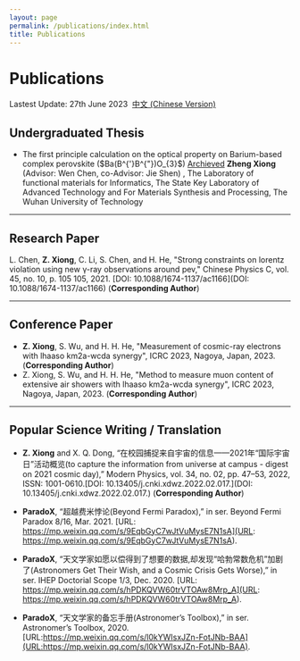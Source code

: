 ```yaml
---
layout: page
permalink: /publications/index.html
title: Publications
---
```


# Publications

Lastest Update: 27th June 2023&nbsp;  [中文 (Chinese Version)](https://easel7.github.io/publications-zh/)

## Undergraduated Thesis

- The first principle calculation on the optical property on Barium-based complex perovskite ($Ba(B^{'}B^{"})O_{3}$) [Archieved](https://github.com/easel7/easel7.github.io/blob/main/mypaper/thesis/BEng_Thesis.pdf) **Zheng Xiong** (Advisor: Wen Chen, co-Advisor: Jie Shen) , The Laboratory of functional materials for Informatics, The State Key Laboratory of Advanced Technology and For Materials Synthesis and Processing, The Wuhan University of Technology

---
## Research Paper

L. Chen, **Z. Xiong**, C. Li, S. Chen, and H. He, "Strong constraints on lorentz violation using new γ-ray observations around pev," Chinese Physics C, vol. 45, no. 10, p. 105 105, 2021. [DOI: 10.1088/1674-1137/ac1166](DOI: 10.1088/1674-1137/ac1166) (**Corresponding Author**)

---


## Conference Paper

- **Z. Xiong**, S. Wu, and H. H. He, "Measurement of cosmic-ray electrons with lhaaso km2a-wcda synergy", ICRC 2023, Nagoya, Japan, 2023. (**Corresponding Author**)
- Z. Xiong, S. Wu, and H. H. He, "Method to measure muon content of extensive air showers with lhaaso km2a-wcda synergy", ICRC 2023, Nagoya, Japan, 2023. (**Corresponding Author**)

---

## Popular Science Writing / Translation

- **Z. Xiong** and X. Q. Dong, “在校园捕捉来自宇宙的信息——2021年“国际宇宙日”活动概览(to
capture the information from universe at campus - digest on 2021 cosmic day),” Modern Physics, vol. 34, no. 02, pp. 47–53, 2022, ISSN: 1001-0610.[DOI: 10.13405/j.cnki.xdwz.2022.02.017.](DOI: 10.13405/j.cnki.xdwz.2022.02.017.) (**Corresponding Author**)

- **ParadoX**, “超越费米悖论(Beyond Fermi Paradox),” in ser. Beyond Fermi Paradox 8/16, Mar. 2021. [URL: https://mp.weixin.qq.com/s/9EqbGyC7wJtVuMysE7N1sA](URL: https://mp.weixin.qq.com/s/9EqbGyC7wJtVuMysE7N1sA).

- **ParadoX**, “天文学家如愿以偿得到了想要的数据,却发现“哈勃常数危机”加剧了(Astronomers Get Their Wish, and a Cosmic Crisis Gets Worse),” in ser. IHEP Doctorial Scope 1/3, Dec. 2020. [URL: https://mp.weixin.qq.com/s/hPDKQVW60trVTOAw8Mrp_A](URL: https://mp.weixin.qq.com/s/hPDKQVW60trVTOAw8Mrp_A).

- **ParadoX**, “天文学家的备忘手册(Astronomer’s Toolbox),” in ser. Astronomer’s Toolbox, 2020. [URL:https://mp.weixin.qq.com/s/l0kYWIsxJZn-FotJNb-BAA](URL:https://mp.weixin.qq.com/s/l0kYWIsxJZn-FotJNb-BAA).